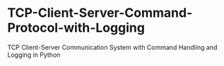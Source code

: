 # TCP-Client-Server-Command-Protocol-with-Logging
TCP Client-Server Communication System with Command Handling and Logging in Python
